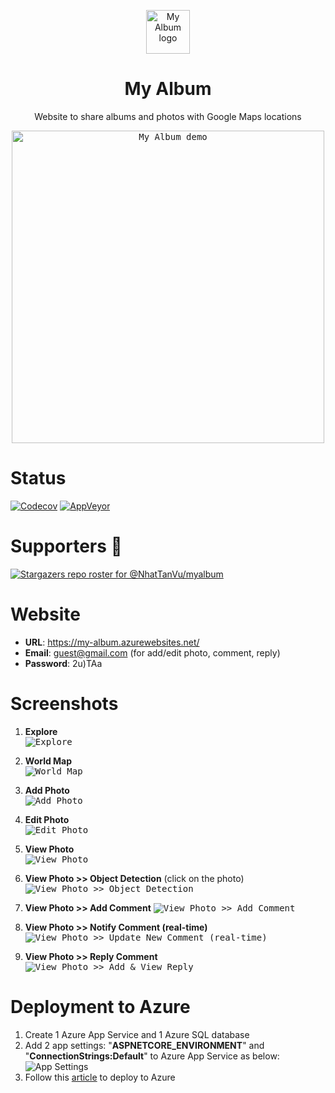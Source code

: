 <p align="center"><a href="https://github.com/NhatTanVu/myalbum"><img src="https://github.com/NhatTanVu/myalbum/raw/master/MyAlbum.WebSPA/wwwroot/logo.jpg" alt="My Album logo" width="70"/></a></p>
<h1 align="center">My Album</h1>
<p align="center">Website to share albums and photos with Google Maps locations</p>

<p align="center"><a href="https://my-album.azurewebsites.net/"><kbd><img src="https://github.com/NhatTanVu/myalbum/raw/master/_screenshots/explore.JPG" alt="My Album demo" width="500"/></kbd></a></p>

# Status
[![Codecov](https://codecov.io/gh/NhatTanVu/myalbum/branch/master/graph/badge.svg)](https://codecov.io/gh/NhatTanVu/myalbum)
[![AppVeyor](https://ci.appveyor.com/api/projects/status/4b7m4xj6fu82xtgn/branch/master?svg=true)](https://ci.appveyor.com/project/NhatTanVu/myalbum/branch/master)

# Supporters :clap:
[![Stargazers repo roster for @NhatTanVu/myalbum](https://reporoster.com/stars/NhatTanVu/myalbum)](https://github.com/NhatTanVu/myalbum/stargazers)
# Website
* **URL**: https://my-album.azurewebsites.net/
* **Email**: guest@gmail.com (for add/edit photo, comment, reply)
* **Password**: 2u)TAa
# Screenshots
1. **Explore**\
<kbd>![Explore](https://raw.githubusercontent.com/NhatTanVu/myalbum/master/_screenshots/explore.JPG?raw=true)</kbd>

2. **World Map**\
<kbd>![World Map](https://raw.githubusercontent.com/NhatTanVu/myalbum/master/_screenshots/world_map.jpg?raw=true)</kbd>

3. **Add Photo**\
<kbd>![Add Photo](https://raw.githubusercontent.com/NhatTanVu/myalbum/master/_screenshots/add_photo.jpg?raw=true)</kbd>

4. **Edit Photo**\
<kbd>![Edit Photo](https://raw.githubusercontent.com/NhatTanVu/myalbum/master/_screenshots/edit_photo.jpg?raw=true)</kbd>

5. **View Photo**\
<kbd>![View Photo](https://raw.githubusercontent.com/NhatTanVu/myalbum/master/_screenshots/view_photo.JPG?raw=true)</kbd>

6. **View Photo >> Object Detection** (click on the photo)
<kbd>![View Photo >> Object Detection](https://raw.githubusercontent.com/NhatTanVu/myalbum/master/_screenshots/view_photo_object_detection.JPG?raw=true)</kbd>

7. **View Photo >> Add Comment**
<kbd>![View Photo >> Add Comment](https://raw.githubusercontent.com/NhatTanVu/myalbum/master/_screenshots/add_comment.JPG?raw=true)</kbd>

8. **View Photo >> Notify Comment (real-time)**
<kbd>![View Photo >> Update New Comment (real-time)](https://raw.githubusercontent.com/NhatTanVu/myalbum/master/_screenshots/notify_comment.jpg?raw=true)</kbd>

9. **View Photo >> Reply Comment**
<kbd>![View Photo >> Add & View Reply](https://raw.githubusercontent.com/NhatTanVu/myalbum/master/_screenshots/reply_comment.jpg?raw=true)</kbd>
# Deployment to Azure
1. Create 1 Azure App Service and 1 Azure SQL database
2. Add 2 app settings: "**ASPNETCORE_ENVIRONMENT**" and "**ConnectionStrings:Default**" to Azure App Service as below:
![App Settings](https://raw.githubusercontent.com/NhatTanVu/vega/master/_screenshots/Add%20App%20Settings.PNG)
3. Follow this [article](https://docs.microsoft.com/en-us/aspnet/core/tutorials/publish-to-azure-webapp-using-vscode?view=aspnetcore-3.1) to deploy to Azure
